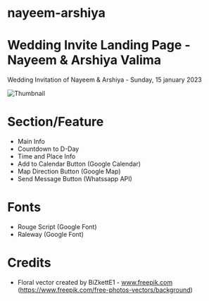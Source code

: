 # nayeem-arshiya
# Wedding Invite Landing Page - Nayeem & Arshiya Valima
Wedding Invitation of Nayeem & Arshiya - Sunday, 15 january 2023

![Thumbnail](https://nikkah-nayeem-arshiya.web.app/image/invite.png)


# Section/Feature
- Main Info
- Countdown to D-Day
- Time and Place Info
- Add to Calendar Button (Google Calendar)
- Map Direction Button (Google Map)
- Send Message Button (Whatssapp API)


# Fonts
- Rouge Script (Google Font)
- Raleway (Google Font)


# Credits

- Floral vector created by BiZkettE1 - www.freepik.com (https://www.freepik.com/free-photos-vectors/background)
